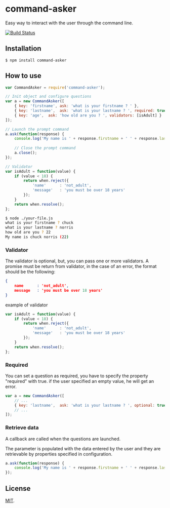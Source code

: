 command-asker
================

Easy way to interact with the user through the command line.

[![Build Status](https://travis-ci.org/tsunammis/command-asker.js.svg?branch=master)](https://travis-ci.org/tsunammis/command-asker.js)

## Installation

    $ npm install command-asker
    
## How to use 

```js
var CommandAsker = require('command-asker');

// Init object and configure questions 
var a = new CommandAsker([
    { key: 'firstname', ask: 'what is your firstname ? ' },
    { key: 'lastname',  ask: 'what is your lastname ? ', required: true },
    { key: 'age',  ask: 'how old are you ? ', validators: [isAdult] }
]);

// Launch the prompt command
a.ask(function(response) {
    console.log('My name is ' + response.firstname + ' ' + response.lastname + ' (' + response.age + ')');
    
    // Close the prompt command
    a.close();
});

// Validator
var isAdult = function(value) {
    if (value < 18) {
        return when.reject({
            'name'      : 'not_adult',
            'message'   : 'you must be over 18 years'
        });
    }
    return when.resolve();  
};
```

```sh
$ node ./your-file.js
what is your firstname ? chuck
what is your lastname ? norris
how old are you ? 22
My name is chuck norris (22)
```

### Validator 

The validator is optional, but, you can pass one or more validators.
A promise must be return from validator, in the case of an error, the format should be the following:

```json
{
    name      : 'not_adult',
    message   : 'you must be over 18 years'
}
```

example of validator

```js
var isAdult = function(value) {
    if (value < 18) {
        return when.reject({
            'name'      : 'not_adult',
            'message'   : 'you must be over 18 years'
        });
    }
    return when.resolve();  
};
```

### Required

You can set a question as required, you have to specify the property "required" with true.
if the user specified an empty value, he will get an error.

```js
var a = new CommandAsker([
    // ...
    { key: 'lastname',  ask: 'what is your lastname ? ', optional: true }
    // ...
]);
```

### Retrieve data 

A callback are called when the questions are launched.

The parameter is populated with the data entered by the user and they are retrievable by properties specified in configuration.

```js
a.ask(function(response) {
    console.log('My name is ' + response.firstname + ' ' + response.lastname + ' (' + response.age + ')');
});
```

## License

[MIT](https://github.com/tsunammis/command-asker.js/blob/master/LICENSE).
